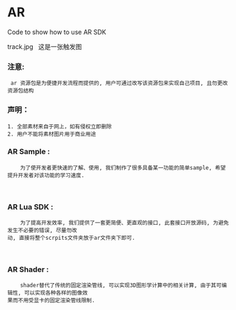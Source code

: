 # AR
Code to show how to use AR SDK


track.jpg    这是一张触发图

### 注意:
 ```
  ar 资源包是为便捷开发流程而提供的, 用户可通过改写该资源包来实现自己项目, 且勿更改资源包结构
 ```


### 声明：
```
1. 全部素材来自于网上，如有侵权立即删除
2. 用户不能将素材图片用于商业用途
```

### AR Sample :
```
    为了使开发者更快速的了解、使用, 我们制作了很多具备某一功能的简单sample, 希望提升开发者对该功能的学习速度.
```
</br>

### AR Lua SDK :
```
    为了提高开发效率, 我们提供了一套更简便、更直观的接口, 此套接口开放源码, 为避免发生不必要的错误, 尽量勿改
动, 直接将整个scrpits文件夹放于ar文件夹下即可.
```

</br>


### AR Shader :
```
    shader替代了传统的固定渲染管线, 可以实现3D图形学计算中的相关计算, 由于其可编辑性, 可以实现各种各样的图像效
果而不用受显卡的固定渲染管线限制.
```
</br>

